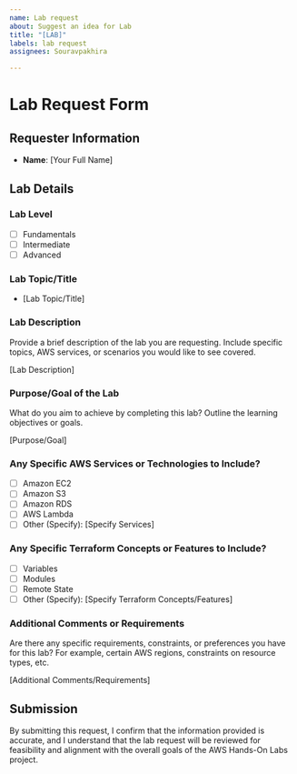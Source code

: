 ```yaml
---
name: Lab request
about: Suggest an idea for Lab
title: "[LAB]"
labels: lab request
assignees: Souravpakhira

---
```


# Lab Request Form

## Requester Information

- **Name**: [Your Full Name]

## Lab Details

### Lab Level

- [ ] Fundamentals
- [ ] Intermediate
- [ ] Advanced

### Lab Topic/Title

- [Lab Topic/Title]

### Lab Description

Provide a brief description of the lab you are requesting. Include specific topics, AWS services, or scenarios you would like to see covered.

[Lab Description]

### Purpose/Goal of the Lab

What do you aim to achieve by completing this lab? Outline the learning objectives or goals.

[Purpose/Goal]

### Any Specific AWS Services or Technologies to Include?

- [ ] Amazon EC2
- [ ] Amazon S3
- [ ] Amazon RDS
- [ ] AWS Lambda
- [ ] Other (Specify): [Specify Services]

### Any Specific Terraform Concepts or Features to Include?

- [ ] Variables
- [ ] Modules
- [ ] Remote State
- [ ] Other (Specify): [Specify Terraform Concepts/Features]

### Additional Comments or Requirements

Are there any specific requirements, constraints, or preferences you have for this lab? For example, certain AWS regions, constraints on resource types, etc.

[Additional Comments/Requirements]

## Submission

By submitting this request, I confirm that the information provided is accurate, and I understand that the lab request will be reviewed for feasibility and alignment with the overall goals of the AWS Hands-On Labs project.
